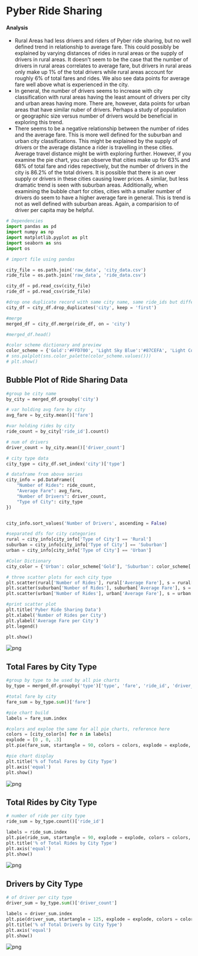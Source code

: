 
# Pyber Ride Sharing

#### Analysis

+ Rural Areas had less drivers and riders of Pyber ride sharing, but no well defined trend in relationship to average fare.  This could possibly be explained by varying distances of rides in rural areas or the supply of drivers in rural areas.  It doesn't seem to be the case that the number of drivers in rural areas correlates to average fare, but drivers in rural areas only make up 1% of the total drivers while rural areas account for roughly 6% of total fares and rides.  We also see data points for average fare well above what is experienced in the city.  
+ In general, the number of drivers seems to increase with city classification with rural areas having the least amount of drivers per city and urban areas having more.  There are, however, data points for urban areas that have similar nuber of drivers.  Perhaps a study of population or geographic size versus number of drivers would be beneficial in exploring this trend.
+ There seems to be a negative relationship between the number of rides and the average fare.  This is more well defined for the suburban and urban city classifications.  This might be explained by the supply of drivers or the average distance a rider is travelling in these cities.  Average travel distance might be wirth exploring further.  However, if you examine the pie chart, you can observe that cities make up for 63% and 68% of total fare and rides repectively, but the number of drivers in the city is 86.2% of the total drivers.  It is possible that there is an over supply or drivers in these cities causing lower prices.  A similar, but less dramatic trend is seen with suburban areas.  Additionally, when examining the bubble chart for cities, cities with a smaller number of drivers do seem to have a higher average fare in general.  This is trend is not as well defined with suburban areas.  Again, a comparision to of driver per capita may be helpful.  



```python
# Dependencies
import pandas as pd
import numpy as np
import matplotlib.pyplot as plt
import seaborn as sns
import os
```


```python
# import file using pandas

city_file = os.path.join('raw_data', 'city_data.csv')
ride_file = os.path.join('raw_data', 'ride_data.csv')

city_df = pd.read_csv(city_file)
ride_df = pd.read_csv(ride_file)

#drop one duplicate record with same city name, same ride_ids but different # of drivers
city_df = city_df.drop_duplicates('city', keep = 'first')

#merge
merged_df = city_df.merge(ride_df, on = 'city')

```


```python
#merged_df.head()
```


```python
#color scheme dictionary and preview
color_scheme = {'Gold':'#FFD700', 'Light Sky Blue':'#87CEFA', 'Light Coral':'#F08080'}
# sns.palplot(sns.color_palette(color_scheme.values()))
# plt.show()
```

## Bubble Plot of Ride Sharing Data


```python
#group be city name
by_city = merged_df.groupby('city')

# var holding avg fare by city
avg_fare = by_city.mean()['fare']

#var holding rides by city
ride_count = by_city['ride_id'].count()

# num of drivers
driver_count = by_city.mean()['driver_count']

# city type data
city_type = city_df.set_index('city')['type']

# dataframe from above series
city_info = pd.DataFrame({
    "Number of Rides": ride_count,
    "Average Fare": avg_fare,
    "Number of Drivers": driver_count,
    "Type of City": city_type
})


city_info.sort_values('Number of Drivers', ascending = False)

#separated dfs for city categories
rural = city_info[city_info['Type of City'] == 'Rural']
suburban = city_info[city_info['Type of City'] == 'Suburban']
urban = city_info[city_info['Type of City'] == 'Urban']

#Color Dictionary 
city_color = {'Urban': color_scheme['Gold'], 'Suburban': color_scheme['Light Sky Blue'], 'Rural': color_scheme['Light Coral']}

# three scatter plots for each city type
plt.scatter(rural['Number of Rides'], rural['Average Fare'], s = rural['Number of Drivers']*10, color = city_color['Rural'], edgecolor = 'black', label = 'Rural', alpha = .75)
plt.scatter(suburban['Number of Rides'], suburban['Average Fare'], s = suburban['Number of Drivers']*10, color = city_color['Suburban'], edgecolor = 'black', label = 'Suburban', alpha = .75)
plt.scatter(urban['Number of Rides'], urban['Average Fare'], s = urban['Number of Drivers']*10, color = city_color['Urban'], edgecolor = 'black', label = 'Urban', alpha = .75)

#print scatter plot
plt.title('Pyber Ride Sharing Data')
plt.xlabel('Number of Rides per City')
plt.ylabel('Average Fare per City')
plt.legend()

plt.show()


```


![png](output_6_0.png)


## Total Fares by City Type


```python
#group by type to be used by all pie charts
by_type = merged_df.groupby('type')['type', 'fare', 'ride_id', 'driver_count']

#total fare by city
fare_sum = by_type.sum()['fare']

#pie chart build
labels = fare_sum.index

#colors and exploe the same for all pie charts, reference here
colors = [city_color[n] for n in labels]
explode = [0 , 0, .3]
plt.pie(fare_sum, startangle = 90, colors = colors, explode = explode, labels = labels, autopct = "%1.1f%%", shadow = True, wedgeprops = {'linewidth': .5, 'edgecolor': 'black'})

#pie chart display
plt.title('% of Total Fares by City Type')
plt.axis('equal')
plt.show()
```


![png](output_8_0.png)


## Total Rides by City Type


```python
# number of ride per city type
ride_sum = by_type.count()['ride_id']

labels = ride_sum.index
plt.pie(ride_sum, startangle = 90, explode = explode, colors = colors, labels = labels, autopct = "%1.1f%%", shadow = True, wedgeprops = {'linewidth': .5, 'edgecolor': 'black'})
plt.title('% of Total Rides by City Type')
plt.axis('equal')
plt.show()
```


![png](output_10_0.png)


## Drivers by City Type


```python
# of driver per city type
driver_sum = by_type.sum()['driver_count']

labels = driver_sum.index
plt.pie(driver_sum, startangle = 125, explode = explode, colors = colors, labels = labels, autopct = "%1.1f%%", shadow = True, wedgeprops = {'linewidth': .5, 'edgecolor': 'black'})
plt.title('% of Total Drivers by City Type')
plt.axis('equal')
plt.show()
```


![png](output_12_0.png)

